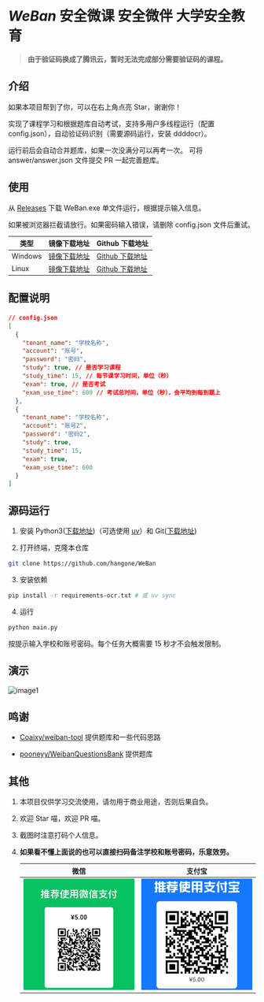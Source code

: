 # _WeBan_ 安全微课 安全微伴 大学安全教育

> **由于验证码换成了腾讯云，暂时无法完成部分需要验证码的课程。**

## 介绍

如果本项目帮到了你，可以在右上角点亮 Star，谢谢你！

实现了课程学习和根据题库自动考试，支持多用户多线程运行（配置 config.json），自动验证码识别（需要源码运行，安装 ddddocr）。

运行前后会自动合并题库，如果一次没满分可以再考一次。 可将 answer/answer.json 文件提交 PR 一起完善题库。

## 使用

从 [Releases](https://github.com/hangone/WeBan/releases) 下载 WeBan.exe 单文件运行，根据提示输入信息。

如果被浏览器拦截请放行。如果密码输入错误，请删除 config.json 文件后重试。

| 类型                    | 镜像下载地址                                                                                               | Github 下载地址                                                                        |
| ----------------------- | ---------------------------------------------------------------------------------------------------------- | -------------------------------------------------------------------------------------- |
| Windows                 | [镜像下载地址](https://ghfast.top/https://github.com/hangone/WeBan/releases/latest/download/WeBan.exe)     | [Github 下载地址](https://github.com/hangone/WeBan/releases/latest/download/WeBan.exe) |
| Linux                   | [镜像下载地址](https://ghfast.top/https://github.com/hangone/WeBan/releases/latest/download/WeBan)         | [Github 下载地址](https://github.com/hangone/WeBan/releases/latest/download/WeBan) |

## 配置说明

```json
// config.json
[
  {
    "tenant_name": "学校名称",
    "account": "账号",
    "password": "密码",
    "study": true, // 是否学习课程
    "study_time": 15, // 每节课学习时间，单位（秒）
    "exam": true, // 是否考试
    "exam_use_time": 600 // 考试总时间，单位（秒），会平均到每到题上
  },
  {
    "tenant_name": "学校名称",
    "account": "账号2",
    "password": "密码2",
    "study": true,
    "study_time": 15,
    "exam": true,
    "exam_use_time": 600
  }
]
```

## 源码运行

1.  安装 Python3([下载地址](https://www.python.org/downloads))（可选使用 [uv](https://github.com/astral-sh/uv)）和 Git([下载地址](https://git-scm.com))

2. 打开终端，克隆本仓库

```bash
git clone https://github.com/hangone/WeBan
```

3. 安装依赖

```bash
pip install -r requirements-ocr.txt # 或 uv sync
```

4. 运行

```bash
python main.py
```

按提示输入学校和账号密码。每个任务大概需要 15 秒才不会触发限制。

## 演示

![image1](images/image1.png)

## 鸣谢

- [Coaixy/weiban-tool](https://github.com/Coaixy/weiban-tool) 提供题库和一些代码思路

- [pooneyy/WeibanQuestionsBank](https://github.com/pooneyy/WeibanQuestionsBank) 提供题库

## 其他

1. 本项目仅供学习交流使用，请勿用于商业用途，否则后果自负。

2. 欢迎 Star 喵，欢迎 PR 喵。

3. 截图时注意打码个人信息。

4. **如果看不懂上面说的也可以直接扫码备注学校和账号密码，乐意效劳。**

   |             微信             |            支付宝            |
   | :--------------------------: | :--------------------------: |
   | ![wechat](images/wechat.png) | ![alipay](images/alipay.png) |
